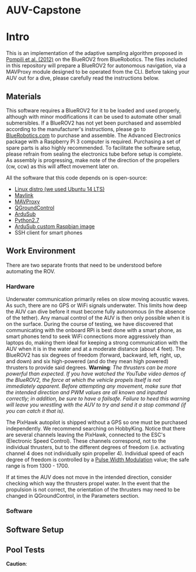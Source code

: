 # AUV-Capstone

# Intro
  This is an implementation of the adaptive sampling algorithm proposed in [Pompili et al. (2012)](http://www.ece.rutgers.edu/~pompili/paper/05_paper29.pdf) on the BlueROV2 from BlueRobotics.
The files included in this repository will prepare a BlueROV2 for autonomous navigation, via a MAVProxy module designed to be operated from the CLI. Before taking your AUV out for a dive, please carefully read the instructions below.

## Materials

This software requires a BlueROV2 for it to be loaded and used properly, although with minor modifications it can be used to automate other small submersibles.
  If a BlueROV2 has not yet been purchased and assembled according to the manufacturer's instructions, please go to
[BlueRobotics.com](http://bluerobotics.com/store/rov/bluerov2/) to purchase and assemble. The Advanced Electronics package with a Raspberry Pi 3 computer is required. Purchasing a set of spare parts is also highly recommended.
  To facilitate the software setup, please refrain from sealing the electronics tube before setup is complete.
As assembly is progressing, make note of the direction of the propellers (cw, ccw) as this will affect movement later on.

All the software that this code depends on is open-source:
* [Linux distro (we used Ubuntu 14 LTS)](http://mirror.pnl.gov/releases/)
* [Mavlink](http://qgroundcontrol.org/mavlink/start)
* [MAVProxy](http://ardupilot.github.io/MAVProxy/html/getting_started/index.html)
* [QGroundControl](http://qgroundcontrol.com/)
* [ArduSub](https://www.ardusub.com/)
* [Python2.7](https://www.python.org/downloads/)
* [ArduSub custom Raspbian image](https://www.ardusub.com/resources/downloads.html#raspberry-pi-images)
* SSH client for smart phones


## Work Environment

  There are two separate fronts that need to be understood before automating the ROV.

### Hardware
  Underwater communication primarily relies on slow moving acoustic waves. As such, there are no GPS or WiFi signals underwater. This limits how deep the AUV can dive before it must become fully autonomous (in the absence of the tether). Any manual control of the AUV is then only possible when it is on the surface. During the course of testing, we have discovered that communicating with the onboard RPi is best done with a smart phone, as smart phones tend to seek WiFi connections more aggressively than laptops do, making them ideal for keeping a strong communication with the AUV when it is in the water and at a moderate distance (about 4 feet).
  The BlueROV2 has six degrees of freedom (forward, backward, left, right, up, and down) and six high-powered (and do they mean high powered) thrusters to provide said degrees.
  __Warning__: _The thrusters can be more powerful than expected. If you have watched the YouTube video demos of the BlueROV2, the force at which the vehicle propels itself is not immediately apparent. Before attempting any movement, make sure that the intended direction and PWM values are all known and inputted correctly; in addition, be sure to have a failsafe. Failure to heed this warning will leave you wrestling with the AUV to try and send it a stop command (if you can catch it that is)._

  The PixHawk autopilot is shipped without a GPS so one must be purchased independently. We recommend searching on HobbyKing. Notice that there are several channels leaving the PixHawk, connected to the ESC's (Electronic Speed Control). These channels correspond, not to the individual thrusters, but to the different degrees of freedom (i.e. activating channel 4 does not individually spin propeller 4). Individual speed of each degree of freedom is controlled by a [Pulse Width Modulation](https://en.wikipedia.org/wiki/Pulse-width_modulation) value; the safe range is from 1300 - 1700.

  If at times the AUV does not move in the intended direction, consider checking which way the thrusters propel water. In the event that the propulsion is not correct, the orientation of the thrusters may need to be changed in QGroundControl, in the Parameters section.


### Software

## Software Setup

## Pool Tests

__Caution__:

##
